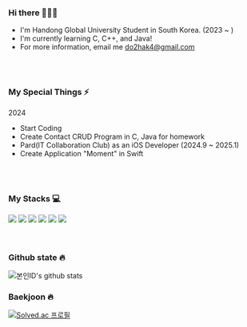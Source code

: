 <div>
<h3> Hi there 👨🏻‍💻</h3>

* I'm Handong Global University Student in South Korea. (2023 ~ )
* I'm currently learning C, C++, and Java!
* For more information, email me do2hak4@gmail.com
  
</div>

<br>
<br>

### My Special Things ⚡️

2024 <br>
* Start Coding
* Create Contact CRUD Program in C, Java for homework
* Pard(IT Collaboration Club) as an iOS Developer (2024.9 ~ 2025.1)
* Create Application "Moment" in Swift

<br>
<br>

### My Stacks 💻
<div>
  <img src="https://img.shields.io/badge/C-A8B9CC?style=for-the-badge&logo=C&logoColor=white">
  <img src="https://img.shields.io/badge/c++-00599C?style=for-the-badge&logo=c%2B%2B&logoColor=white">
  <img src="https://img.shields.io/badge/java-007396?style=for-the-badge&logo=java&logoColor=white">
  <img src="https://img.shields.io/badge/Swift-F05138?style=for-the-badge&logo=Swift&logoColor=white">
  <img src="https://img.shields.io/badge/git-F05032?style=for-the-badge&logo=git&logoColor=white">
  <img src="https://img.shields.io/badge/github-181717?style=for-the-badge&logo=github&logoColor=white">
</div>

<br>
<br>

### Github state 🔥

![본인ID's github stats](https://github-readme-stats.vercel.app/api?username=DoHyeonhak&show_icons=true)

### Baekjoon 🔥
[![Solved.ac
프로필](http://mazassumnida.wtf/api/v2/generate_badge?boj=ehgusgkr6)](https://solved.ac/ehgusgkr6/)
